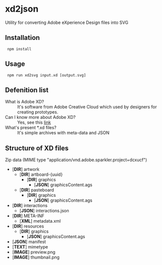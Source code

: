 # xd2json
Utility for converting Adobe eXperience Design files into SVG

## Installation

   ```npm
    npm install
   ```

## Usage

   ```npm
    npm run xd2svg input.xd [output.svg]
   ```

## Defenition list

<dl>
  <dt>What is Adobe XD?</dt>
  <dd>It's software from Adobe Creative Cloud which used by designers for creating prototypes.</dd>

  <dt>Can I know more about Adobe XD?</dt>
  <dd>Yes, see this <a href="http://www.adobe.com/ru/products/xd.html">link</a></dd>
  
  <dt>What's present *.xd files?</dt>
  <dd>It's simple archives with meta-data and JSON</dd>
</dl>

## Structure of XD files

Zip data (MIME type "application/vnd.adobe.sparkler.project+dcxucf")

- [__DIR__] artwork
  - [__DIR__] artboard-{uuid}
    - [__DIR__] graphics
      - [__JSON__] graphicsContent.ags
  - [__DIR__] pasteboard
    - [__DIR__] graphics
      - [__JSON__] graphicsContent.ags
- [__DIR__] interactions
  - [__JSON__] interactions.json
- [__DIR__] META-INF
  - [__XML__] metadata.xml
- [__DIR__] resources
    - [__DIR__] graphics
      - [__JSON__] graphicsContent.ags
- [__JSON__] manifest
- [__TEXT__] mimetype
- [__IMAGE__] preview.png
- [__IMAGE__] thumbnail.png

